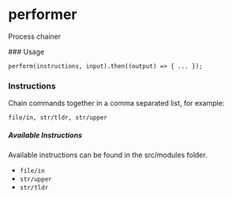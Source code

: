 # performer

Process chainer

### Usage

```
perform(instructions, input).then((output) => { ... });
```

### Instructions

Chain commands together in a comma separated list, for example:

```
file/in, str/tldr, str/upper
```

##### Available Instructions

Available instructions can be found in the src/modules folder.

- `file/in`
- `str/upper`
- `str/tldr`

